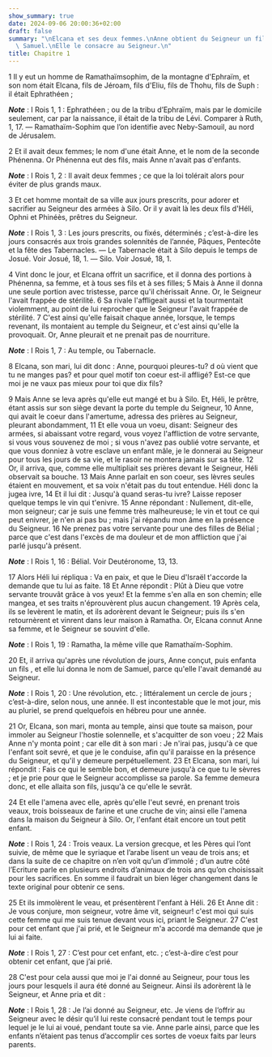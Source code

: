 ```yaml
---
show_summary: true
date: 2024-09-06 20:00:36+02:00
draft: false
summary: "\nElcana et ses deux femmes.\nAnne obtient du Seigneur un fils qui est nomm\xE9\
  \ Samuel.\nElle le consacre au Seigneur.\n"
title: Chapitre 1
---
```





1 Il y eut un homme de Ramathaïmsophim, de la montagne d'Ephraïm, et son nom était Elcana, fils de Jéroam, fils d'Eliu, fils de Thohu, fils de Suph : il était Ephrathéen ;

***Note*** :  I Rois 1, 1 : Ephrathéen ; ou de la tribu d’Ephraïm, mais par le domicile seulement, car par la naissance, il était de la tribu de Lévi. Comparer à Ruth, 1, 17. ― Ramathaïm-Sophim que l’on identifie avec Neby-Samouil, au nord de Jérusalem.

2 Et il avait deux femmes; le nom d'une était Anne, et le nom de la seconde Phénenna. Or Phénenna eut des fils, mais Anne n'avait pas d'enfants.

***Note*** :  I Rois 1, 2 : Il avait deux femmes ; ce que la loi tolérait alors pour éviter de plus grands maux.

3 Et cet homme montait de sa ville aux jours prescrits, pour adorer et sacrifier au Seigneur des armées à Silo. Or il y avait là les deux fils d'Héli, Ophni et Phinéès, prêtres du Seigneur.

***Note*** :  I Rois 1, 3 : Les jours prescrits, ou fixés, déterminés ; c’est-à-dire les jours consacrés aux trois grandes solennités de l’année, Pâques, Pentecôte et la fête des Tabernacles. ― Le Tabernacle était à Silo depuis le temps de Josué. Voir Josué, 18, 1. ― Silo. Voir Josué, 18, 1.

4 Vint donc le jour, et Elcana offrit un sacrifice, et il donna des portions à Phénenna, sa femme, et à tous ses fils et à ses filles; 5 Mais à Anne il donna une seule portion avec tristesse, parce qu'il chérissait Anne. Or, le Seigneur l'avait frappée de stérilité. 6 Sa rivale l'affligeait aussi et la tourmentait violemment, au point de lui reprocher que le Seigneur l'avait frappée de stérilité. 7 C'est ainsi qu'elle faisait chaque année, lorsque, le temps revenant, ils montaient au temple du Seigneur, et c'est ainsi qu'elle la provoquait. Or, Anne pleurait et ne prenait pas de nourriture.

***Note*** :  I Rois 1, 7 : Au temple, ou Tabernacle.

8 Elcana, son mari, lui dit donc : Anne, pourquoi pleures-tu? d où vient que tu ne manges pas? et pour quel motif ton coeur est-il affligé? Est-ce que moi je ne vaux pas mieux pour toi que dix fils?


9 Mais Anne se leva après qu'elle eut mangé et bu à Silo. Et, Héli, le prêtre, étant assis sur son siège devant la porte du temple du Seigneur, 10 Anne, qui avait le coeur dans l'amertume, adressa des prières au Seigneur, pleurant abondamment, 11 Et elle voua un voeu, disant: Seigneur des armées, si abaissant votre regard, vous voyez l'affliction de votre servante, si vous vous souvenez de moi ; si vous n'avez pas oublié votre servante, et que vous donniez à votre esclave un enfant mâle, je le donnerai au Seigneur pour tous les jours de sa vie, et le rasoir ne montera jamais sur sa tête. 12 Or, il arriva, que, comme elle multipliait ses prières devant le Seigneur, Héli observait sa bouche. 13 Mais Anne parlait en son coeur, ses lèvres seules étaient en mouvement, et sa voix n'était pas du tout entendue. Héli donc la jugea ivre, 14 Et il lui dit : Jusqu'à quand seras-tu ivre? Laisse reposer quelque temps le vin qui t'enivre. 15 Anne répondant : Nullement, dit-elle, mon seigneur; car je suis une femme très malheureuse;
le vin et tout ce qui peut enivrer, je n'en ai pas bu ; mais j'ai répandu mon âme en la présence du Seigneur. 16 Ne prenez pas votre servante pour une des filles de Bélial ; parce que c'est dans l'excès de ma douleur et de mon affliction que j'ai parlé jusqu'à présent.

***Note*** :  I Rois 1, 16 : Bélial. Voir Deutéronome, 13, 13.

17 Alors Héli lui répliqua : Va en paix, et que le Dieu d'Israël t'accorde la demande que tu lui as faite. 18 Et Anne répondit : Plût à Dieu que votre servante trouvât grâce à vos yeux! Et la femme s'en alla en son chemin; elle mangea, et ses traits n'éprouvèrent plus aucun changement. 19 Après cela, ils se levèrent le matin, et ils adorèrent devant le Seigneur; puis ils s'en retournèrent et vinrent dans leur maison à Ramatha. Or, Elcana connut Anne sa femme, et le Seigneur se souvint d'elle.

***Note*** :  I Rois 1, 19 : Ramatha, la même ville que Ramathaïm-Sophim.

20 Et, il arriva qu'après une révolution de jours, Anne conçut, puis enfanta un fils , et elle lui donna le nom de Samuel, parce qu'elle l'avait demandé au Seigneur.

***Note*** :  I Rois 1, 20 : Une révolution, etc. ; littéralement un cercle de jours ; c’est-à-dire, selon nous, une année. Il est incontestable que le mot jour, mis au pluriel, se prend quelquefois en hébreu pour une année.


21 Or, Elcana, son mari, monta au temple, ainsi que toute sa maison, pour immoler au Seigneur l'hostie solennelle, et s'acquitter de son voeu ; 22 Mais Anne n'y monta point ; car elle dit à son mari : Je n'irai pas, jusqu'à ce que l'enfant soit sevré, et que je le conduise, afin qu'il paraisse en la présence du Seigneur, et qu'il y demeure perpétuellement. 23 Et Elcana, son mari, lui répondit : Fais ce qui le semble bon, et demeure jusqu'à ce que tu le sèvres ; et je prie pour que le Seigneur accomplisse sa parole. Sa femme demeura donc, et elle allaita son fils, jusqu'à ce qu'elle le sevrât.


24 Et elle l'amena avec elle, après qu'elle l'eut sevré, en prenant trois veaux, trois boisseaux de farine et une cruche de vin; ainsi elle l'amena dans la maison du Seigneur à Silo. Or, l'enfant était encore un tout petit enfant.

***Note*** :  I Rois 1, 24 : Trois veaux. La version grecque, et les Pères qui l’ont suivie, de même que le syriaque et l’arabe lisent un veau de trois ans; et dans la suite de ce chapitre on n’en voit qu’un d’immolé ; d’un autre côté l’Ecriture parle en plusieurs endroits d’animaux de trois ans qu’on choisissait pour les sacrifices. En somme il faudrait un bien léger changement dans le texte original pour obtenir ce sens.

25 Et ils immolèrent le veau, et présentèrent l'enfant à Héli. 26 Et Anne dit : Je vous conjure, mon seigneur, votre âme vit, seigneur! c'est moi qui suis cette femme qui me suis tenue devant vous ici, priant le Seigneur. 27 C'est pour cet enfant que j'ai prié, et le Seigneur m'a accordé ma demande que je lui ai faite.

***Note*** :  I Rois 1, 27 : C’est pour cet enfant, etc. ; c’est-à-dire c’est pour obtenir cet enfant, que j’ai prié.

28 C'est pour cela aussi que moi je l'ai donné au Seigneur, pour tous les jours pour lesquels il aura été donné au Seigneur. Ainsi ils adorèrent là le Seigneur, et Anne pria et dit :

***Note*** :  I Rois 1, 28 : Je l’ai donné au Seigneur, etc. Je viens de l’offrir au Seigneur avec le désir qu’il lui reste consacré pendant tout le temps pour lequel je le lui ai voué, pendant toute sa vie. Anne parle ainsi, parce que les enfants n’étaient pas tenus d’accomplir ces sortes de voeux faits par leurs parents.

